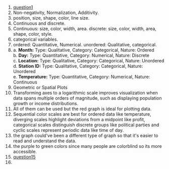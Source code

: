 1. [question1](question1.jpeg)
2. Non-negativity, Normalization, Additivity.
3. position, size, shape, color, line size.  
4. Continuous and discrete.
5. Continuous: size, color, width, area. discrete: size, color, width, area, shape, color, style.
6. categorical variables.
7. ordered: Quantitative, Numerical. unordered: Qualitative, categorical.
8. a. **Month:** Type: Qualitative, Category: Categorical, Nature: Ordered  
   b. **Day:** Type: Quantitative, Category: Numerical, Nature: Discrete  
   c.  **Location:** Type: Qualitative, Category: Categorical, Nature: Unordered  
   d. **Station ID:** Type: Qualitative, Category: Categorical, Nature: Unordered  
   e. **Temperature:** Type: Quantitative, Category: Numerical, Nature: Continuous  
9. Geometric or Spatial Plots  
10. Transforming axes to a logarithmic scale improves visualization when data spans multiple orders of magnitude, such as displaying population growth or income distributions.  
11. All of them can be used but the red graph is ideal for plotting data.
12. Sequential color scales are best for ordered data like temperature, diverging scales highlight deviations from a midpoint like profit, categorical scales distinguish discrete groups like political parties and cyclic scales represent periodic data like time of day.  
13. the graph could've been a different type of graph so that it's easier to read and understand the data.
14. the purple to green colors since many people are colorblind so its more accessible.
15. [question15](question15.jpeg)
16. 

